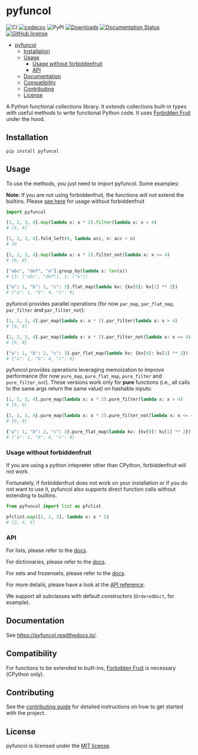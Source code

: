 # pyfuncol

![CI](https://github.com/Gondolav/pyfuncol/actions/workflows/python-app.yml/badge.svg)
[![codecov](https://codecov.io/gh/Gondolav/pyfuncol/branch/main/graph/badge.svg)](https://codecov.io/gh/Gondolav/pyfuncol)
![PyPI](https://img.shields.io/pypi/v/pyfuncol?color=blue)
[![Downloads](https://pepy.tech/badge/pyfuncol)](https://pepy.tech/project/pyfuncol)
[![Documentation Status](https://readthedocs.org/projects/pyfuncol/badge/?version=latest)](https://pyfuncol.readthedocs.io/en/latest/?badge=latest)
[![GitHub license](https://img.shields.io/github/license/Gondolav/pyfuncol)](https://github.com/Gondolav/pyfuncol/blob/main/LICENSE)

- [pyfuncol](#pyfuncol)
  - [Installation](#installation)
  - [Usage](#usage)
    - [Usage without forbiddenfruit](#usage-without-forbiddenfruit)
    - [API](#api)
  - [Documentation](#documentation)
  - [Compatibility](#compatibility)
  - [Contributing](#contributing)
  - [License](#license)

A Python functional collections library. It _extends_ collections built-in types with useful methods to write functional Python code. It uses [Forbidden Fruit](https://github.com/clarete/forbiddenfruit) under the hood.

## Installation

`pip install pyfuncol`

## Usage

To use the methods, you just need to import pyfuncol. Some examples:

**Note:** If you are not using forbiddenfruit, the functions will not extend the builtins. Please [see here](#usage-without-forbiddenfruit) for usage without forbiddenfruit

```python
import pyfuncol

[1, 2, 3, 4].map(lambda x: x * 2).filter(lambda x: x > 4)
# [6, 8]

[1, 2, 3, 4].fold_left(0, lambda acc, n: acc + n)
# 10

{1, 2, 3, 4}.map(lambda x: x * 2).filter_not(lambda x: x <= 4)
# {6, 8}

["abc", "def", "e"].group_by(lambda s: len(s))
# {3: ["abc", "def"], 1: ["e"]}

{"a": 1, "b": 2, "c": 3}.flat_map(lambda kv: {kv[0]: kv[1] ** 2})
# {"a": 1, "b": 4, "c": 9}
```

pyfuncol provides parallel operations (for now `par_map`, `par_flat_map`, `par_filter` and `par_filter_not`):

```python
[1, 2, 3, 4].par_map(lambda x: x * 2).par_filter(lambda x: x > 4)
# [6, 8]

{1, 2, 3, 4}.par_map(lambda x: x * 2).par_filter_not(lambda x: x <= 4)
# {6, 8}

{"a": 1, "b": 2, "c": 3}.par_flat_map(lambda kv: {kv[0]: kv[1] ** 2})
# {"a": 1, "b": 4, "c": 9}
```

pyfuncol provides operations leveraging memoization to improve performance (for now `pure_map`, `pure_flat_map`, `pure_filter` and `pure_filter_not`). These versions work only for **pure** functions (i.e., all calls to the same args return the same value) on hashable inputs:

```python
[1, 2, 3, 4].pure_map(lambda x: x * 2).pure_filter(lambda x: x > 4)
# [6, 8]

{1, 2, 3, 4}.pure_map(lambda x: x * 2).pure_filter_not(lambda x: x <= 4)
# {6, 8}

{"a": 1, "b": 2, "c": 3}.pure_flat_map(lambda kv: {kv[0]: kv[1] ** 2})
# {"a": 1, "b": 4, "c": 9}
```

### Usage without forbiddenfruit

If you are using a python intepreter other than CPython, forbiddenfruit will not work.

Fortunately, if forbiddenfruit does not work on your installation or if you do not want to use it, pyfuncol also supports direct function calls without extending to builtins.

```python
from pyfuncol import list as pfclist

pfclist.map([1, 2, 3], lambda x: x * 2)
# [2, 4, 6]
```

### API

For lists, please refer to the [docs](https://pyfuncol.readthedocs.io/en/latest/pyfuncol.html#module-pyfuncol.list).

For dictionaries, please refer to the [docs](https://pyfuncol.readthedocs.io/en/latest/pyfuncol.html#module-pyfuncol.dict).

For sets and frozensets, please refer to the [docs](https://pyfuncol.readthedocs.io/en/latest/pyfuncol.html#module-pyfuncol.set).

For more details, please have a look at the [API reference](https://pyfuncol.readthedocs.io/en/latest/modules.html).

We support all subclasses with default constructors (`OrderedDict`, for example).

## Documentation

See <https://pyfuncol.readthedocs.io/>.

## Compatibility

For functions to be extended to built-ins, [Forbidden Fruit](https://github.com/clarete/forbiddenfruit) is necessary (CPython only).

## Contributing

See the [contributing guide](https://github.com/Gondolav/pyfuncol/blob/main/CONTRIBUTING.md) for detailed instructions on how to get started with the project.

## License

pyfuncol is licensed under the [MIT license](https://github.com/Gondolav/pyfuncol/blob/main/LICENSE).

